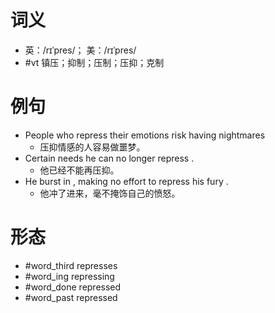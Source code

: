 # 词义
- 英：/rɪˈpres/； 美：/rɪˈpres/
- #vt 镇压；抑制；压制；压抑；克制
# 例句
- People who repress their emotions risk having nightmares
	- 压抑情感的人容易做噩梦。
- Certain needs he can no longer repress .
	- 他已经不能再压抑。
- He burst in , making no effort to repress his fury .
	- 他冲了进来，毫不掩饰自己的愤怒。
# 形态
- #word_third represses
- #word_ing repressing
- #word_done repressed
- #word_past repressed
